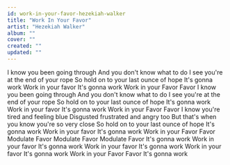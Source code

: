 ```yaml
---
id: work-in-your-favor-hezekiah-walker
title: "Work In Your Favor"
artist: "Hezekiah Walker"
album: ""
cover: ""
created: ""
updated: ""
---
```


I know you been going through
And you don't know what to do
I see you're at the end of your rope
So hold on to your last ounce of hope
It's gonna work
Work in your favor
It's gonna work
Work in your Favor
Favor
I know you been going through
And you don't know what to do
I see you're at the end of your rope
So hold on to your last ounce of hope
It's gonna work
Work in your favor
It's gonna work
Work in your Favor
Favor
I know you're tired and feeling blue
Disgusted frustrated and angry too
But that's when you know you're so very close
So hold on to your last ounce of hope
It's gonna work
Work in your favor
It's gonna work
Work in your Favor
Favor
Modulate
Favor
Modulate
Favor
Modulate
Favor
It's gonna work
Work in your favor
It's gonna work
Work in your favor
It's gonna work
Work in your favor
It's gonna work
Work in your Favor
Favor
It's gonna work